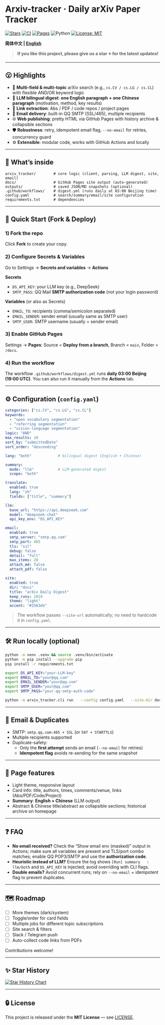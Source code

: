 # Arxiv-tracker · Daily arXiv Paper Tracker

[![Stars](https://img.shields.io/github/stars/colorfulandcjy0806/Arxiv-tracker?style=flat-square)](https://github.com/colorfulandcjy0806/Arxiv-tracker/stargazers)
[![CI](https://img.shields.io/github/actions/workflow/status/colorfulandcjy0806/Arxiv-tracker/digest.yml?label=Arxiv%20Digest&style=flat-square)](../../actions)
[![Pages](https://img.shields.io/badge/GitHub%20Pages-online-2ea44f?style=flat-square)](https://colorfulandcjy0806.github.io/Arxiv-tracker/)
![Python](https://img.shields.io/badge/Python-3.10%2B-3776ab?style=flat-square&logo=python)
[![License: MIT](https://img.shields.io/badge/License-MIT-black.svg?style=flat-square)](./LICENSE)

**简体中文 | [English](./README_EN.md)**

> **If you like this project, please give us a star ⭐ for the latest updates!**


---

## 😮 Highlights

- 🔎 **Multi-field & multi-topic** arXiv search (e.g., `cs.CV / cs.LG / cs.CL`) with flexible AND/OR keyword logic
- 🧠 **LLM bilingual digest**: **one English paragraph + one Chinese paragraph** (motivation, method, key results)
- 🔗 **Link extraction**: Abs / PDF / code repos / project pages
- 📨 **Email delivery**: built-in QQ SMTP (SSL/465), multiple recipients
- 🌐 **Web publishing**: pretty HTML via GitHub Pages with history archive & collapsible sections
- 🛡️ **Robustness**: retry, idempotent email flag, `--no-email` for retries, concurrency guard
- ⚙️ **Extensible**: modular code, works with GitHub Actions and locally

---

## 🧭 What’s inside

```
arxiv_tracker/        # core logic (client, parsing, LLM digest, site, email)
docs/                 # GitHub Pages site output (auto-generated)
outputs/              # saved JSON/MD snapshots (optional)
.github/workflows/    # digest.yml (runs daily at 03:00 Beijing time)
config.yaml           # search/summary/email/site configuration
requirements.txt      # dependencies
```

---

## 🚀 Quick Start (Fork & Deploy)

### 1) Fork the repo

Click **Fork** to create your copy.

### 2) Configure Secrets & Variables

Go to Settings → **Secrets and variables** → **Actions**

**Secrets**

- `DS_API_KEY`: your LLM key (e.g., DeepSeek)
- `SMTP_PASS`: QQ Mail **SMTP authorization code** (not your login password)

**Variables** (or also as Secrets)

- `EMAIL_TO`: recipients (comma/semicolon separated)
- `EMAIL_SENDER`: sender email (usually same as SMTP user)
- `SMTP_USER`: SMTP username (usually = sender email)

### 3) Enable GitHub Pages

Settings → **Pages**: Source = **Deploy from a branch**, Branch = `main`, Folder = `/docs`.

### 4) Run the workflow

The workflow `.github/workflows/digest.yml` runs **daily 03:00 Beijing (19:00 UTC)**. You can also run it manually from the **Actions** tab.

---

## ⚙️ Configuration (`config.yaml`)

```yaml
categories: ["cs.CV", "cs.LG", "cs.CL"]
keywords:
  - "open vocabulary segmentation"
  - "referring segmentation"
  - "vision-language segmentation"
logic: "AND"
max_results: 10
sort_by: "submittedDate"
sort_order: "descending"

lang: "both"            # bilingual digest (English + Chinese)

summary:
  mode: "llm"           # LLM-generated digest
  scope: "both"

translate:
  enabled: true
  lang: "zh"
  fields: ["title", "summary"]

llm:
  base_url: "https://api.deepseek.com"
  model: "deepseek-chat"
  api_key_env: "DS_API_KEY"

email:
  enabled: true
  smtp_server: "smtp.qq.com"
  smtp_port: 465
  tls: "ssl"
  debug: false
  detail: "full"
  max_items: 20
  attach_md: false
  attach_pdf: false

site:
  enabled: true
  dir: "docs"
  title: "arXiv Daily Digest"
  keep_runs: 1024
  theme: "light"
  accent: "#2563eb"
```

> The workflow passes `--site-url` automatically; no need to hardcode it in `config.yaml`.

---

## 🛠️ Run locally (optional)

```bash
python -m venv .venv && source .venv/bin/activate
python -m pip install --upgrade pip
pip install -r requirements.txt

export DS_API_KEY="your-LLM-key"
export EMAIL_TO="your@qq.com"
export EMAIL_SENDER="your@qq.com"
export SMTP_USER="your@qq.com"
export SMTP_PASS="your-qq-smtp-auth-code"

python -m arxiv_tracker.cli run   --config config.yaml   --site-dir docs   --verbose
```

---

## 📨 Email & Duplicates

- SMTP: `smtp.qq.com:465 + SSL` (or `587 + STARTTLS`)
- Multiple recipients supported
- Duplicate-safety:
  - Only the **first attempt** sends an email (`--no-email` for retries)
  - **Idempotent flag** avoids re-sending for the same snapshot

---

## 🧩 Page features

- Light theme, responsive layout
- Card info: title, authors, times, comments/venue, links (Abs/PDF/Code/Project)
- **Summary**: **English + Chinese** (LLM output)
- Abstract & Chinese title/abstract as collapsible sections; historical archive on homepage

---

## ❓ FAQ

- **No email received?** Check the “Show email env (masked)” output in Actions; make sure all variables are present and TLS/port combo matches; enable QQ POP3/SMTP and use the **authorization code**.
- **Heuristic instead of LLM?** Ensure the log shows `[Run] summary   : llm/both` and `DS_API_KEY` is injected; avoid overriding with CLI flags.
- **Double emails?** Avoid concurrent runs; rely on `--no-email` + idempotent flag to prevent duplicates.

---

## 🗺️ Roadmap

- [ ] More themes (dark/system)
- [ ] Toggle/order for card fields
- [ ] Multiple jobs for different topic subscriptions
- [ ] Site search & filters
- [ ] Slack / Telegram push
- [ ] Auto-collect code links from PDFs

Contributions welcome!

---

## ✨ Star History

[![Star History Chart](https://api.star-history.com/svg?repos=colorfulandcjy0806/Arxiv-tracker&type=Date)](https://star-history.com/#colorfulandcjy0806/Arxiv-tracker&Date)

---

## 🔒 License

This project is released under the **MIT License** — see [LICENSE](./LICENSE).
